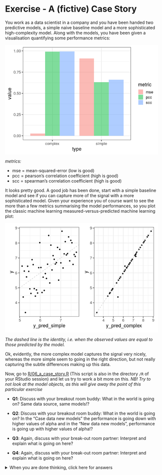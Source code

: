 Exercise - A (fictive) Case Story
================

You work as a data scientist in a company and you have been handed two
predictive models, a simple naive baseline model and a more
sophisticated high-complexity model. Along with the models, you have
been given a visualisation quantifying some performance metrics:

<img src="06_a_fictive_case_story_files/figure-gfm/unnamed-chunk-2-1.png" style="display: block; margin: auto;" />

*metrics:*

  - mse = mean-squared-error (low is good)
  - pcc = pearson’s correlation coefficient (high is good)
  - scc = spearman’s correlation coefficient (high is good)

It looks pretty good. A good job has been done, start with a simple
baseline model and see if you can capture more of the signal with a more
sophisticated model. Given your experience you of course want to see the
more than a few metrics summarising the model performances, so you plot
the classic machine learning measured-versus-predicted machine learning
plot:

<img src="06_a_fictive_case_story_files/figure-gfm/unnamed-chunk-3-1.png" style="display: block; margin: auto;" />

*The dashed line is the identity, i.e. when the observed values are
equal to those predicted by the model.*

Ok, evidently, the more complex model captures the signal very nicely,
whereas the more simple seem to going in the right direction, but not
really capturing the subtle differences making up this data.

Now, go to [R/06\_a\_case\_story.R](../R/06_a_case_story.R) (This script
is also in the directory `/R` of your RStudio session) and let us try to
work a bit more on this. *NB\! Try to not look at the model objects, as
this will give away the point of this particular exercise*

  - **Q1**: Discuss with your breakout room buddy: What in the world is
    going on? Same data source, same models\!?

  - **Q2**: Discuss with your breakout room buddy: What in the world is
    going on? In the “Case data new models” the performance is going
    down with higher values of alpha and in the “New data new models”,
    performance is going up with higher values of alpha\!?

  - **Q3**: Again, discuss with your break-out room partner: Interpret
    and explain what is going on here?

  - **Q4**: Again, discuss with your break-out room partner: Interpret
    and explain what is going on here?

<details>

<summary>When you are done thinking, click here for answers</summary>

The essence here is the problem of overfitting. If you peak at the
`R/89_utils_case_story.R`-file you can see, that the
`data_generator()`-function, simply returns `3*x + 2 + rnorm(n, 3)`,
i.e. a linear function with some noise added. The first models we play
around with, you can also find in said file and the simple (and right)
model is a linear regression (`lm()`), whereas the complex (and wrong)
model is a local polynomial regression `loess`, with a low
`span`-parameter (0.1) meaning a high emphasis on local fit, the result
of which is a model capturing the added noise, rather than the general
trend. This `span`-parameter is the one you end up tuning. In fact what
you end up doing is identifying, that the best value for this parameters
is something roughly above 1. If you read the helps for loess `?loess`,
you will see that for `For a > 1, all points are used`, meaning that you
are not far off from `lm`. This is also what you see in the final two
plots. The tuned complex `loess`-model is roughly overlapping your
simple `lm`-model.

Take home message: BE SUPER AWARE OF OVERFITTING\! It is potentially
detrimental to the application of your model, which can end up being
very expensive. Furthermore, in this case, it would have relatively easy
to capture early on, but here we only worked with 2 parameters, whereas
if you did the exercise with the peptides, we were working on roughly a
quarter of a million parameters. In very high dimensional parameters
space, overfitting may be a lot less obvious.

</details>
